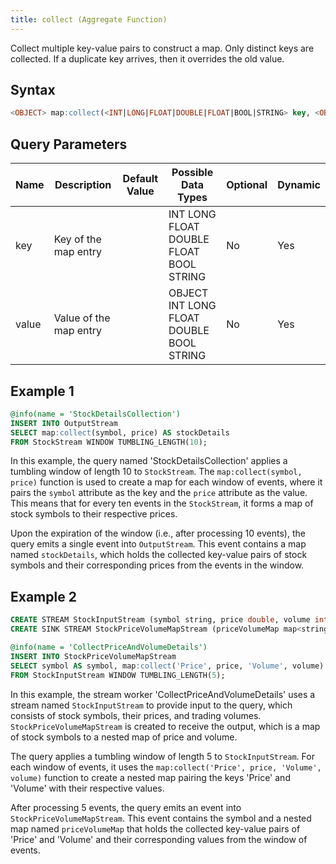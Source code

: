 ```yaml
---
title: collect (Aggregate Function)
---
```


Collect multiple key-value pairs to construct a map. Only distinct keys are collected. If a duplicate key arrives, then it overrides the old value.

## Syntax

```sql
<OBJECT> map:collect(<INT|LONG|FLOAT|DOUBLE|FLOAT|BOOL|STRING> key, <OBJECT|INT|LONG|FLOAT|DOUBLE|BOOL|STRING> value)
```

## Query Parameters

| Name  | Description | Default Value | Possible Data Types | Optional | Dynamic |
|-------|-------------|---------------|--------------------|----------|---------|
| key  | Key of the map entry  |       | INT LONG FLOAT DOUBLE FLOAT BOOL STRING  | No | Yes |
| value | Value of the map entry |       | OBJECT INT LONG FLOAT DOUBLE BOOL STRING | No   | Yes  |

## Example 1

```sql
@info(name = 'StockDetailsCollection')
INSERT INTO OutputStream
SELECT map:collect(symbol, price) AS stockDetails
FROM StockStream WINDOW TUMBLING_LENGTH(10);
```

In this example, the query named 'StockDetailsCollection' applies a tumbling window of length 10 to `StockStream`. The `map:collect(symbol, price)` function is used to create a map for each window of events, where it pairs the `symbol` attribute as the key and the `price` attribute as the value. This means that for every ten events in the `StockStream`, it forms a map of stock symbols to their respective prices.

Upon the expiration of the window (i.e., after processing 10 events), the query emits a single event into `OutputStream`. This event contains a map named `stockDetails`, which holds the collected key-value pairs of stock symbols and their corresponding prices from the events in the window.

## Example 2

```sql
CREATE STREAM StockInputStream (symbol string, price double, volume int);
CREATE SINK STREAM StockPriceVolumeMapStream (priceVolumeMap map<string, map<string, double>>);

@info(name = 'CollectPriceAndVolumeDetails')
INSERT INTO StockPriceVolumeMapStream
SELECT symbol AS symbol, map:collect('Price', price, 'Volume', volume) AS priceVolumeMap
FROM StockInputStream WINDOW TUMBLING_LENGTH(5);
```

In this example, the stream worker 'CollectPriceAndVolumeDetails' uses a stream named `StockInputStream` to provide input to the query, which consists of stock symbols, their prices, and trading volumes. `StockPriceVolumeMapStream` is created to receive the output, which is a map of stock symbols to a nested map of price and volume.

The query applies a tumbling window of length 5 to `StockInputStream`. For each window of events, it uses the `map:collect('Price', price, 'Volume', volume)` function to create a nested map pairing the keys 'Price' and 'Volume' with their respective values.

After processing 5 events, the query emits an event into `StockPriceVolumeMapStream`. This event contains the symbol and a nested map named `priceVolumeMap` that holds the collected key-value pairs of 'Price' and 'Volume' and their corresponding values from the window of events.
